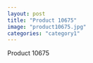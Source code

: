 ```yaml
---
layout: post
title: "Product 10675"
image: "product10675.jpg"
categories: "category1"
---
```

Product 10675

